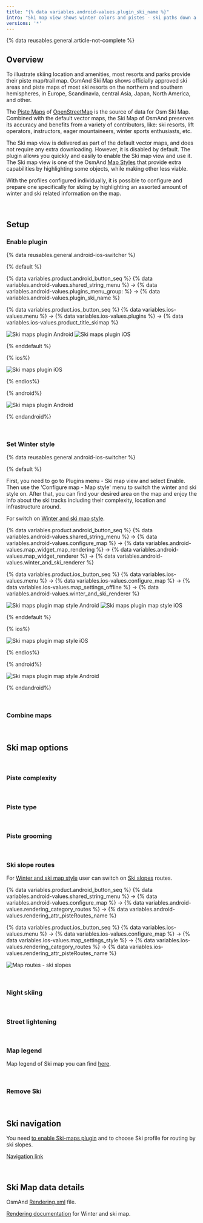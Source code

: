 ```yaml
---
title: "{% data variables.android-values.plugin_ski_name %}"
intro: "Ski map view shows winter colors and pistes - ski paths down a mountain or cross-country - as well as cableways, chairlifts, amenities and services nearby, which are useful in navigating through the destinations like recreational areas, ski resorts, and terrain parks."
versions: '*'
---
```



{% data reusables.general.article-not-complete %}


## Overview

To illustrate skiing location and amenities, most resorts and parks provide their piste map/trail map. OsmAnd Ski Map shows officially approved ski areas and piste maps of most ski resorts on the northern and southern hemispheres, in Europe, Scandinavia, central Asia, Japan, North America, and other. 

The [Piste Maps](https://wiki.openstreetmap.org/wiki/Piste_Maps) of [OpenStreetMap](https://www.openstreetmap.org/#map=16/51.5110/0.0550) is the source of data for Osm Ski Map. Combined with the default vector maps, the Ski Map of OsmAnd preserves its accuracy and benefits from a variety of contributors, like: ski resorts, lift operators, instructors, eager mountaineers, winter sports enthusiasts, etc.

The Ski map view is delivered as part of the default vector maps, and does not require any extra downloading. However, it is disabled by default. The plugin allows you quickly and easily to enable the Ski map view and use it. The Ski map view is one of the OsmAnd [Map Styles](/osmand/map/vector-maps) that provide extra capabilities by highlighting some objects, while making other less viable. 

With the profiles configured individually, it is possible to configure and prepare one specifically for skiing by highlighting an assorted amount of winter and ski related information on the map. 

&nbsp;&nbsp;&nbsp;&nbsp;

## Setup

### Enable plugin

{% data reusables.general.android-ios-switcher %}

{% default %}

{% data variables.product.android_button_seq %} {% data variables.android-values.shared_string_menu %} → {% data variables.android-values.plugins_menu_group: %} → {% data variables.android-values.plugin_ski_name %}

{% data variables.product.ios_button_seq %} {% data variables.ios-values.menu %} → {% data variables.ios-values.plugins %} → {% data variables.ios-values.product_title_skimap %}

![Ski maps plugin Android](/assets/images/plugins/ski-maps/plugin_ski_maps_android.png) ![Ski maps plugin iOS](/assets/images/plugins/ski-maps/plugin_ski_maps_ios.png)

{% enddefault %}

{% ios%}

![Ski maps plugin iOS](/assets/images/plugins/ski-maps/plugin_ski_maps_ios.png)

{% endios%}

{% android%}

![Ski maps plugin Android](/assets/images/plugins/ski-maps/plugin_ski_maps_android.png)

{% endandroid%}


&nbsp;&nbsp;&nbsp;&nbsp;

### Set Winter style

{% data reusables.general.android-ios-switcher %}

{% default %}

First, you need to go to Plugins menu - Ski map view and select Enable.  Then use the 'Configure map - Map style' menu to switch the winter and ski style on. After that, you can find your desired area on the map and enjoy the info about the ski tracks including their complexity, location and infrastructure around.

For switch on [Winter and ski map style](/osmand/map/vector-maps#winter-and-ski).

{% data variables.product.android_button_seq %} {% data variables.android-values.shared_string_menu %} → {% data variables.android-values.configure_map %} → {% data variables.android-values.map_widget_map_rendering %} → {% data variables.android-values.map_widget_renderer %} → {% data variables.android-values.winter_and_ski_renderer %} 

{% data variables.product.ios_button_seq %} {% data variables.ios-values.menu %} → {% data variables.ios-values.configure_map %} → {% data variables.ios-values.map_settings_offline %} → {% data variables.android-values.winter_and_ski_renderer %}

![Ski maps plugin map style Android](/assets/images/plugins/ski-maps/plugin_ski_maps_style_android.png) ![Ski maps plugin map style iOS](/assets/images/plugins/ski-maps/plugin_ski_maps_style_ios.png)

{% enddefault %}

{% ios%}

![Ski maps plugin map style iOS](/assets/images/plugins/ski-maps/plugin_ski_maps_style_ios.png)

{% endios%}

{% android%}

![Ski maps plugin map style Android](/assets/images/plugins/ski-maps/plugin_ski_maps_style_android.png)

{% endandroid%}



&nbsp;&nbsp;&nbsp;&nbsp;

### Combine maps



&nbsp;&nbsp;&nbsp;&nbsp;

## Ski map options


&nbsp;&nbsp;&nbsp;&nbsp;

### Piste complexity



&nbsp;&nbsp;&nbsp;&nbsp;

### Piste type 



&nbsp;&nbsp;&nbsp;&nbsp;

### Piste grooming



&nbsp;&nbsp;&nbsp;&nbsp;

### Ski slope routes

For [Winter and ski map style](/osmand/map/vector-maps#winter-and-ski) user can switch on [Ski slopes](/osmand/map/vector-maps#routes) routes.

{% data variables.product.android_button_seq %} {% data variables.android-values.shared_string_menu %} → {% data variables.android-values.configure_map %} → {% data variables.android-values.rendering_category_routes %} → {% data variables.android-values.rendering_attr_pisteRoutes_name %} 

{% data variables.product.ios_button_seq %} {% data variables.ios-values.menu %} → {% data variables.ios-values.configure_map %} → {% data variables.ios-values.map_settings_style %} → {% data variables.ios-values.rendering_category_routes %} → {% data variables.ios-values.rendering_attr_pisteRoutes_name %}

![Map routes - ski slopes](/assets/images/map/map-routes-ski-slopes.png)


&nbsp;&nbsp;&nbsp;&nbsp;

### Night skiing 



&nbsp;&nbsp;&nbsp;&nbsp;

### Street lightening 


&nbsp;&nbsp;&nbsp;&nbsp;

### Map legend

Map legend of Ski map you can find  [here](https://osmand.net/help-online/map-legend#nautical).



&nbsp;&nbsp;&nbsp;&nbsp;

### Remove Ski





&nbsp;&nbsp;&nbsp;&nbsp;

## Ski navigation

You need [to enable Ski-maps plugin](/osmand/plugins/ski-maps#enable--disable-plugin) and to choose Ski profile for routing by ski slopes.

[Navigation link](/osmand/navigation/route-navigation)




&nbsp;&nbsp;&nbsp;&nbsp;

## Ski Map data details

OsmAnd [Rendering.xml](https://github.com/osmandapp/OsmAnd-resources/blob/master/rendering_styles/skimap.render.xml) file.

[Rendering documentation](/development/osmand-file-formats/osmand-rendering-style) for Winter and ski map.

